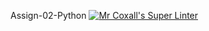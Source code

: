 Assign-02-Python
[![Mr Coxall's Super Linter](https://github.com/ICS3U-Programming-Patrice-P/Assign-02-Python/workflows/Mr%20Coxall's%20Super%20Linter/badge.svg)](https://github.com/ICS3U-Programming-Patrice-P/Assign-02-Python/actions/)

